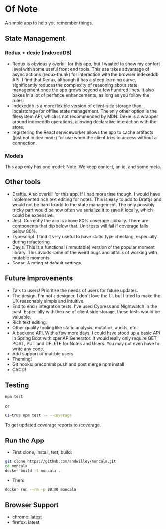 # Of Note

A simple app to help you remember things.

## State Management

### Redux + dexie (indexedDB)

- Redux is obviously overkill for this app, but I wanted to show my confort level with some useful front end tools. This use takes advantage of async actions (redux-thunk) for interaction with the browser indexeddb API. I find that Redux, although it has a steep learning curve, significantly reduces the complexity of reasoning about state management once the app grows beyond a few hundred lines. It also bakes in a lot of perfance enhancements, as long as you follow the rules.
- Indexeddb is a more flexible version of client-side storage than localstorage for offline state management. The only other option is the filesystem API, which is not recommended by MDN. Dexie is a wrapper around indexeddb operations, allowing declarative interaction with the store.
- registering the React serviceworker allows the app to cache artifacts (just not in dev mode) for use when the client tries to access without a connection.

### Models

This app only has one model: Note. We keep content, an id, and some meta.

## Other tools

- Draftjs. Also overkill for this app. If I had more time though, I would have implemented rich text editing for notes. This is easy to add to Draftjs and would not be hard to add to the state management. The only possibly tricky part would be how often we serialize it to save it locally, which could be expensive.
- Jest. Currently the app is above 80% coverage globally. There are components that dip below that. Unit tests will fail if coverage falls below 80%.
- Typescript. I find it very useful to have static type checking, especially during refactoring.
- Dayjs. This is a functional (immutable) version of the popular moment library. This avoids some of the weird bugs and pitfalls of working with mutable moments.
- Sonar: A rating at default settings.

## Future Improvements

- Talk to users! Prioritize the needs of users for future updates.
- The design. I'm not a designer, I don't love the UI, but I tried to make the UX reasonably simple and intuitive.
- End to end / integration tests. I've used Cypress and Nightwatch in the past. Especially with the use of client side storage, these tests would be valuable.
- Rich text editing.
- Other quality tooling like static analysis, mutation, audits, etc.
- A backend API. With a few more days, I could have stood up a basic API in Spring Boot with openAPIGenerator. It would really only require GET, POST, PUT and DELETE for Notes and Users. You may not even have to write any code.
- Add support of multiple users.
- Theming!
- Git hooks: precommit push and post merge npm install
- CI/CD!

## Testing

```bash
npm test
```

or

```bash
CI=true npm test -- --coverage
```

To get updated coverage reports to /coverage.

## Run the App

- First clone, install, test, build:

```bash
git clone https://github.com/andwilley/moncala.git
cd moncala
docker build -t moncala .
```

- Then:

```bash
docker run --rm -p 80:80 moncala
```

## Browser Support

- chrome: latest
- firefox: latest
